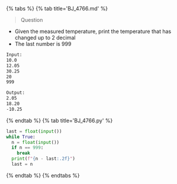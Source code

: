 {% tabs %}
{% tab title='BJ_4766.md' %}

> Question

* Given the measured temperature, print the temperature that has changed up to 2 decimal
* The last number is 999

```txt
Input:
10.0
12.05
30.25
20
999

Output:
2.05
18.20
-10.25
```

{% endtab %}
{% tab title='BJ_4766.py' %}

```py
last = float(input())
while True:
  n = float(input())
  if n == 999:
    break
  print(f"{n - last:.2f}")
  last = n
```

{% endtab %}
{% endtabs %}

